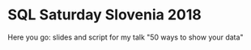 # SQL Saturday Slovenia 2018

Here you go: slides and script for my talk "50 ways to show your data"
